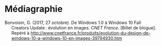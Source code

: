 # Médiagraphie

<p style="padding-left: 22px; text-indent: -22px;">Bonvoisin, G. (2017, 27 octobre). De Windows 1.0 à Windows 10 Fall Creators Update : évolution en images. <em>CNET France</em>. [Billet de blogue]. Repéré à <a href="http://www.cnetfrance.fr/produits/evolution-du-design-de-windows-10-a-windows-10-en-images-39794930.htm" target="_blank">http://www.cnetfrance.fr/produits/evolution-du-design-de-windows-10-a-windows-10-en-images-39794930.htm</a>
</p>
